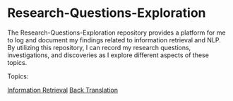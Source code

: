 # Research-Questions-Exploration

The Research-Questions-Exploration repository provides a platform for me to log and document my findings related to information retrieval and NLP. By utilizing this repository, I can record my research questions, investigations, and discoveries as I explore different aspects of these topics. 

Topics:

[Information Retrieval](https://docs.google.com/document/d/1swPuzXEyx6UvmaQtjEEQIYO6LN38quJInSHY1Y5IXhY/edit?usp=sharing)
[Back Translation](https://docs.google.com/document/d/1K5zPymfH-PfDlJBxqdSHsvMBY7Fb_Dw7WxgBoKFNUIM/edit?usp=sharing)
